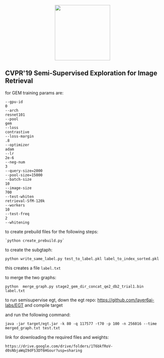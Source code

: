 <p align="center">
<a href="https://layer6.ai/"><img src="https://github.com/layer6ai-labs/DropoutNet/blob/master/logs/logobox.jpg" width="180"></a>
</p>

## CVPR'19 Semi-Supervised Exploration for Image Retrieval
for GEM training params are:
``` '/media/himanshu/himanshu-dsk2/jeremy/copied_code/cnnimageretrieval-pytorch/export'
--gpu-id
0
--arch
resnet101
--pool
gem
--loss
contrastive
--loss-margin
.8
--optimizer
adam
--lr
2e-6
--neg-num
3
--query-size=2000
--pool-size=15000
--batch-size
10
--image-size
700
--test-whiten
retrieval-SfM-120k
--workers
10
--test-freq
2
--whitening
```

to create prebuild files for the following steps:

    `python create_prebuild.py`

to create the subgtaph:

    python write_same_label.py test_to_label.pkl label_to_index_sorted.pkl

this creates a file `label.txt`

to merge the two graphs:

    python  merge_graph.py stage2_gem_dir_concat_qe2_db2_trial1.bin label.txt


to run semisupervise egt, down the egt repo: https://github.com/layer6ai-labs/EGT and compile target


and run the following command:

    java -jar target/egt.jar -k 80 -q 117577 -t70 -p 100 -n 256016 --time merged_graph.txt test.txt


link for downloading the required files and weights:

`https://drive.google.com/drive/folders/1T6bkfRoV-d0sNbjaWqI9dFS3DT6HGour?usp=sharing`

